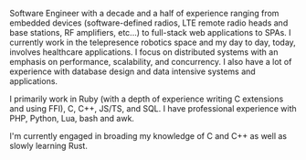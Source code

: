 Software Engineer with a decade and a half of experience ranging from embedded devices (software-defined radios, LTE remote radio heads and base stations, RF amplifiers, etc...) to full-stack web applications to SPAs. I currently work in the telepresence robotics space and my day to day, today, involves healthcare applications. I focus on distributed systems with an emphasis on performance, scalability, and concurrency. I also have a lot of experience with database design and data intensive systems and applications.

I primarily work in Ruby (with a depth of experience writing C extensions and using FFI), C, C++, JS/TS, and SQL. I have professional experience with PHP, Python, Lua, bash and awk.

I'm currently engaged in broading my knowledge of C and C++ as well as slowly learning Rust.
